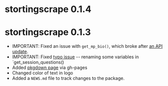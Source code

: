 # stortingscrape 0.1.4

# stortingscrape 0.1.3

* IMPORTANT: Fixed an issue with `get_mp_bio()`, which broke after [an API update](https://data.stortinget.no/nyhetsoversikt/endringer-i-biografidata/).
* IMPORTANT: Fixed [typo issue](https://github.com/martigso/stortingscrape/issues/3) -- renaming some variables in `get_session_questions()
* Added [pkgdown page](https://martigso.github.io/stortingscrape/) via gh-pages 
* Changed color of text in logo
* Added a `NEWS.md` file to track changes to the package.
